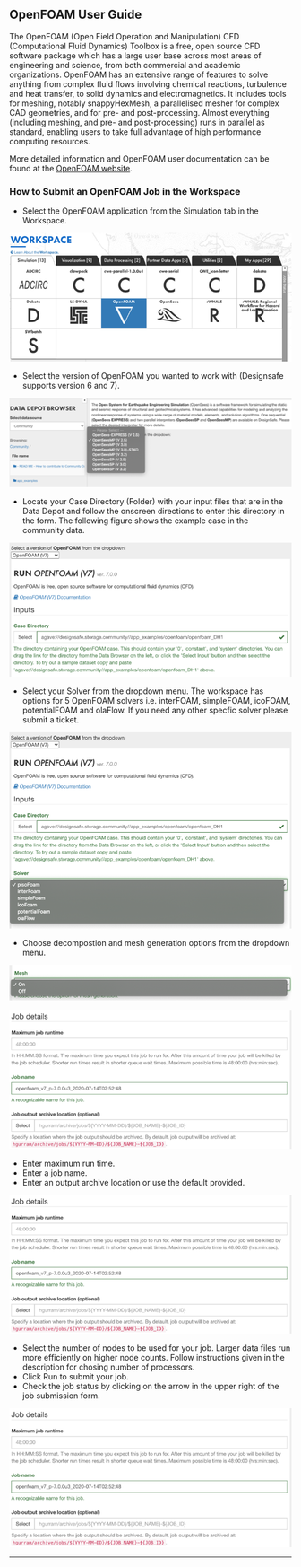 ## OpenFOAM User Guide

The OpenFOAM (Open Field Operation and Manipulation) CFD (Computational Fluid Dynamics) Toolbox is a free, open source CFD software package which has a large user base across most areas of engineering and science, from both commercial and academic organizations. OpenFOAM has an extensive range of features to solve anything from complex fluid flows involving chemical reactions, turbulence and heat transfer, to solid dynamics and electromagnetics. It includes tools for meshing, notably snappyHexMesh, a parallelised mesher for complex CAD geometries, and for pre- and post-processing. Almost everything (including meshing, and pre- and post-processing) runs in parallel as standard, enabling users to take full advantage of high performance computing resources.

More detailed information and OpenFOAM user documentation can be found at the <a href="https://openfoam.org/" target="_blank">OpenFOAM website</a>. 


### How to Submit an OpenFOAM Job in the Workspace

* Select the OpenFOAM application from the Simulation tab in the Workspace.

![](./imgs/openfoam-1.png)

* Select the version of OpenFOAM you wanted to work with (Designsafe supports version 6 and 7). 

![](./imgs/openfoam-2.png)

* Locate your Case Directory (Folder) with your input files that are in the Data Depot and follow the onscreen directions to enter this directory in the form. The following figure shows the example case in the community data. 

![](./imgs/openfoam-3.png)

* Select your Solver from the dropdown menu. The workspace has options for 5 OpenFOAM solvers i.e. interFOAM, simpleFOAM, icoFOAM, potentialFOAM and olaFlow. If you need any other specfic solver please submit a ticket.

![](./imgs/openfoam-4.png)

* Choose decompostion and mesh generation options from the dropdown menu. 

![](./imgs/openfoam-5.png)

![](./imgs/openfoam-6.png)

<ul>
	<li>Enter maximum run time. 
	<li>Enter a job name.
	<li>Enter an output archive location or use the default provided.
</ul>

![](./imgs/openfoam-7.png)

<ul>
	<li>Select the number of nodes to be used for your job. Larger data files run more efficiently on higher node counts. Follow instructions given in the description for chosing number of processors. 
	<li>Click Run to submit your job.
	<li>Check the job status by clicking on the arrow in the upper right of the job submission form.
</ul>

![](./imgs/openfoam-8.png)

---
